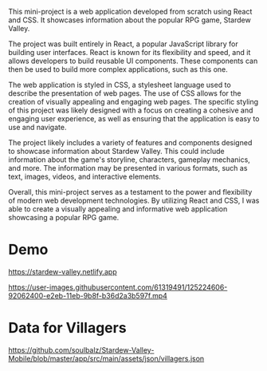 This mini-project is a web application developed from scratch using React and CSS. It showcases information about the popular RPG game, Stardew Valley.

The project was built entirely in React, a popular JavaScript library for building user interfaces. React is known for its flexibility and speed, and it allows developers to build reusable UI components. These components can then be used to build more complex applications, such as this one.

The web application is styled in CSS, a stylesheet language used to describe the presentation of web pages. The use of CSS allows for the creation of visually appealing and engaging web pages. The specific styling of this project was likely designed with a focus on creating a cohesive and engaging user experience, as well as ensuring that the application is easy to use and navigate.

The project likely includes a variety of features and components designed to showcase information about Stardew Valley. This could include information about the game's storyline, characters, gameplay mechanics, and more. The information may be presented in various formats, such as text, images, videos, and interactive elements.

Overall, this mini-project serves as a testament to the power and flexibility of modern web development technologies. By utilizing React and CSS, I was able to create a visually appealing and informative web application showcasing a popular RPG game.

# Demo
https://stardew-valley.netlify.app


https://user-images.githubusercontent.com/61319491/125224606-92062400-e2eb-11eb-9b8f-b36d2a3b597f.mp4



# Data for Villagers
https://github.com/soulbalz/Stardew-Valley-Mobile/blob/master/app/src/main/assets/json/villagers.json
